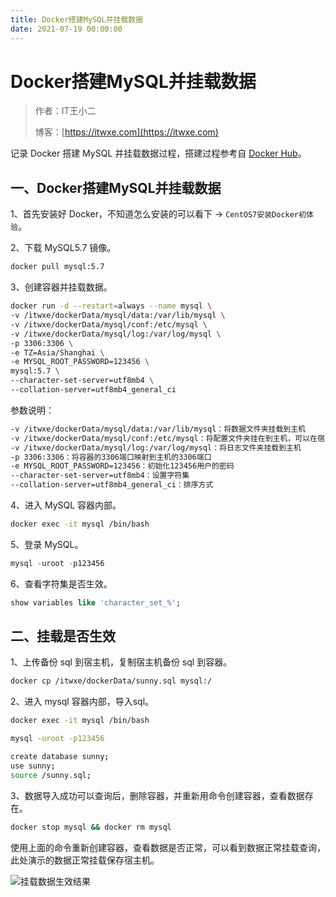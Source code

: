 ```yaml
---
title: Docker搭建MySQL并挂载数据
date: 2021-07-19 00:00:00
---
```


# Docker搭建MySQL并挂载数据

> 作者：IT王小二
>
> 博客：[https://itwxe.com](https://itwxe.com)

记录 Docker 搭建 MySQL 并挂载数据过程，搭建过程参考自 [Docker Hub](https://registry.hub.docker.com/_/mysql)。

## 一、Docker搭建MySQL并挂载数据

1、首先安装好 Docker，不知道怎么安装的可以看下 -> `CentOS7安装Docker初体验`。

2、下载 MySQL5.7 镜像。

```bash
docker pull mysql:5.7
```

3、创建容器并挂载数据。

```bash
docker run -d --restart=always --name mysql \
-v /itwxe/dockerData/mysql/data:/var/lib/mysql \
-v /itwxe/dockerData/mysql/conf:/etc/mysql \
-v /itwxe/dockerData/mysql/log:/var/log/mysql \
-p 3306:3306 \
-e TZ=Asia/Shanghai \
-e MYSQL_ROOT_PASSWORD=123456 \
mysql:5.7 \
--character-set-server=utf8mb4 \
--collation-server=utf8mb4_general_ci
```

参数说明：

```bash
-v /itwxe/dockerData/mysql/data:/var/lib/mysql：将数据文件夹挂载到主机
-v /itwxe/dockerData/mysql/conf:/etc/mysql：将配置文件夹挂在到主机，可以在宿主机放一份自定义 my.cnf文件，那么容器就会按自定义配置启动
-v /itwxe/dockerData/mysql/log:/var/log/mysql：将日志文件夹挂载到主机
-p 3306:3306：将容器的3306端口映射到主机的3306端口
-e MYSQL_ROOT_PASSWORD=123456：初始化123456用户的密码
--character-set-server=utf8mb4：设置字符集
--collation-server=utf8mb4_general_ci：排序方式
```

4、进入 MySQL 容器内部。

```bash
docker exec -it mysql /bin/bash
```

5、登录 MySQL。

```sql
mysql -uroot -p123456
```

6、查看字符集是否生效。

```sql
show variables like 'character_set_%';
```

## 二、挂载是否生效

1、上传备份 sql 到宿主机，复制宿主机备份 sql 到容器。

```bash
docker cp /itwxe/dockerData/sunny.sql mysql:/
```

2、进入 mysql 容器内部，导入sql。

```bash
docker exec -it mysql /bin/bash

mysql -uroot -p123456

create database sunny;
use sunny;
source /sunny.sql;
```

3、数据导入成功可以查询后，删除容器，并重新用命令创建容器，查看数据存在。

```bash
docker stop mysql && docker rm mysql
```

使用上面的命令重新创建容器，查看数据是否正常，可以看到数据正常挂载查询，此处演示的数据正常挂载保存宿主机。

![挂载数据生效结果](https://itwxe.com/img/blog/166463753993517.png)